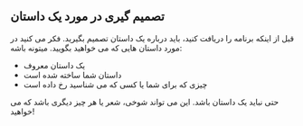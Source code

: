 ## تصمیم گیری در مورد یک داستان

قبل از اینکه برنامه را دریافت کنید، باید درباره یک داستان تصمیم بگیرید. فکر می کنید در مورد داستان هایی که می خواهید بگویید. میتونه باشه:

+ یک داستان معروف
+ داستان شما ساخته شده است
+ چیزی که برای شما یا کسی که می شناسید رخ داده است

حتی نباید یک داستان باشد. این می تواند شوخی، شعر یا هر چیز دیگری باشد که می خواهید!